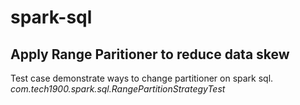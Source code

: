 # spark-sql
## Apply Range Paritioner to reduce data skew
  Test case demonstrate ways to change partitioner on spark sql.
_com.tech1900.spark.sql.RangePartitionStrategyTest_
